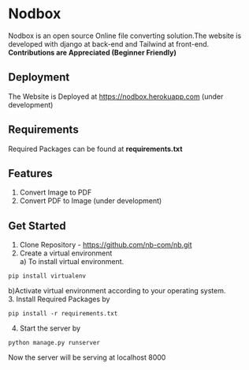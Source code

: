# Nodbox
Nodbox is an open source Online file converting solution.The website is developed with django at back-end and Tailwind at front-end.<br /> **Contributions are Appreciated (Beginner Friendly)**


## Deployment
The Website is Deployed at https://nodbox.herokuapp.com (under development)

## Requirements
Required Packages can be found at **requirements.txt**

## Features

1) Convert Image to PDF
2) Convert PDF to Image (under development)

## Get Started

1. Clone Repository - https://github.com/nb-com/nb.git
2. Create a virtual environment <br />
a) To install virtual environment.
  
  ```
  pip install virtualenv
  ```
 b)Activate virtual environment according to your operating system. <br />
3. Install Required Packages by

```
pip install -r requirements.txt
```
4. Start the server by
 ```
 python manage.py runserver
 ```
 Now the server will be serving at localhost 8000
